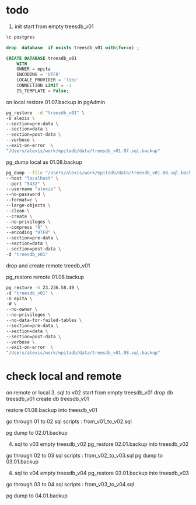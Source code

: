 # todo

1. init
start from empty treesdb_v01

```sql
\c postgres

drop  database  if exists treesdb_v01 with(force) ;

CREATE DATABASE treesdb_v01
    WITH
    OWNER = epita
    ENCODING = 'UTF8'
    LOCALE_PROVIDER = 'libc'
    CONNECTION LIMIT = -1
    IS_TEMPLATE = False;
```

on local restore 01.07.backup in pgAdmin
```bash
pg_restore  -d "treesdb_v01" \
-U alexis \
--section=pre-data \
--section=data \
--section=post-data \
--verbose \
--exit-on-error  \
"/Users/alexis/work/epitadb/data/treesdb_v01.07.sql.backup"
```



pg_dump local as 01.08.backup

```bash
pg_dump --file "/Users/alexis/work/epitadb/data/treesdb_v01.08.sql.backup" \
--host "localhost" \
--port "5432" \
--username "alexis" \
--no-password \
--format=c \
--large-objects \
--clean \
--create \
--no-privileges \
--compress "9" \
--encoding "UTF8" \
--section=pre-data \
--section=data \
--section=post-data \
-d "treesdb_v01"

```

drop and create  remote treedb_v01

pg_restore remote 01.08.backup

```bash
pg_restore -h 23.236.58.49 \
-d "treesdb_v01" \
-U epita \
-W \
--no-owner \
--no-privileges \
--no-data-for-failed-tables \
--section=pre-data \
--section=data \
--section=post-data \
--verbose \
--exit-on-error  \
"/Users/alexis/work/epitadb/data/treesdb_v01.08.sql.backup"
```

# check local and remote



on remote or local
3. sql to v02
start from empty treesdb_v01
    drop db treesdb_v01
    create db treesdb_v01

restore 01.08.backup into treesdb_v01

go through 01 to 02 sql scripts :  from_v01_to_v02.sql

pg dump  to 02.01.backup

4. sql to v03
empty treesdb_v02
pg_restore 02.01.backup into treesdb_v02

go through 02 to 03 sql scripts :  from_v02_to_v03.sql
pg dump to 03.01.backup

4. sql to v04
empty treesdb_v04
pg_restore 03.01.backup into treesdb_v03

go through 03 to 04 sql scripts :  from_v03_to_v04.sql

pg dump to 04.01.backup

